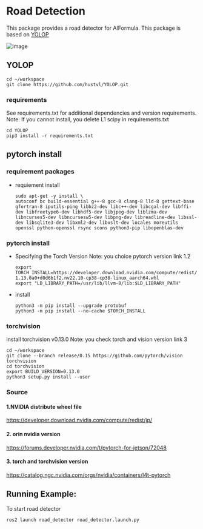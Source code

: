 # Road Detection
This package provides a road detector for AIFormula.
This package is based on [YOLOP](https://github.com/hustvl/YOLOP)

![image](https://github.com/user-attachments/assets/078b5c81-7e08-4ad7-9dc2-9ec09a537de5)

## YOLOP
```
cd ~/workspace
git clone https://github.com/hustvl/YOLOP.git
```
### requirements
See requirements.txt for additional dependencies and version requirements.
Note: If you cannot install, you delete L1 scipy in requirements.txt 

```
cd YOLOP
pip3 install -r requirements.txt
```

## pytorch install

### requirement packages
* requiement install 

    ```
    sudo apt-get -y install \
    autoconf bc build-essential g++-8 gcc-8 clang-8 lld-8 gettext-base gfortran-8 iputils-ping libbz2-dev libc++-dev libcgal-dev libffi-dev libfreetype6-dev libhdf5-dev libjpeg-dev liblzma-dev libncurses5-dev libncursesw5-dev libpng-dev libreadline-dev libssl-dev libsqlite3-dev libxml2-dev libxslt-dev locales moreutils openssl python-openssl rsync scons python3-pip libopenblas-dev
    ```

### pytorch install
* Specifying the Torch Version
Note: you choice pytorch version link 1.2


    ```
    export TORCH_INSTALL=https://developer.download.nvidia.com/compute/redist/jp/v502/pytorch/torch-1.13.0a0+d0d6b1f2.nv22.10-cp38-cp38-linux_aarch64.whl
    export "LD_LIBRARY_PATH=/usr/lib/llvm-8/lib:$LD_LIBRARY_PATH"
    ```

* install

    ```
    python3 -m pip install --upgrade protobuf
    python3 -m pip install --no-cache $TORCH_INSTALL
    ```

### torchvision

install torchvision v0.13.0
Note: you check torch and vision version link 3

```
cd ~/workspace
git clone --branch release/0.15 https://github.com/pytorch/vision torchvision
cd torchvision
export BUILD_VERSION=0.13.0
python3 setup.py install --user
```
### Source

#### 1.NVIDIA distribute wheel file
https://developer.download.nvidia.com/compute/redist/jp/

#### 2. orin nvidia version
https://forums.developer.nvidia.com/t/pytorch-for-jetson/72048
#### 3. torch and torchvision version
https://catalog.ngc.nvidia.com/orgs/nvidia/containers/l4t-pytorch


## Running Example:
To start road detector
```
ros2 launch road_detector road_detector.launch.py
```

